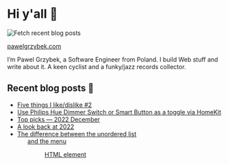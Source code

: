 # Hi y'all 👋

![Fetch recent blog posts](https://github.com/pawelgrzybek/pawelgrzybek/workflows/Fetch%20recent%20blog%20posts/badge.svg)

[pawelgrzybek.com](https://pawelgrzybek.com)

I’m Pawel Grzybek, a Software Engineer from Poland. I build Web stuff and write about it. A keen cyclist and a funky/jazz records collector.

## Recent blog posts 📝

<!-- FEED-START -->
- [Five things I like/dislike #2](https://pawelgrzybek.com/five-things-i-like-dislike-2/)
- [Use Philips Hue Dimmer Switch or Smart Button as a toggle via HomeKit](https://pawelgrzybek.com/use-philips-hue-dimmer-switch-or-smart-button-as-a-toggle-via-homekit/)
- [Top picks — 2022 December](https://pawelgrzybek.com/top-picks-2022-december/)
- [A look back at 2022](https://pawelgrzybek.com/a-look-back-at-2022/)
- [The difference between the unordered list <ul> and the menu <menu> HTML element](https://pawelgrzybek.com/the-difference-between-the-unordered-list-ul-and-the-menu-menu-html-element/)
<!-- FEED-END -->